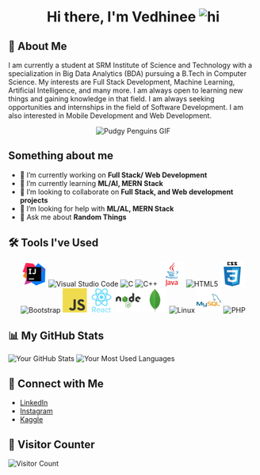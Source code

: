 <h1 align="center">Hi there, I'm Vedhinee <img src="https://user-images.githubusercontent.com/1303154/88677602-1635ba80-d120-11ea-84d8-d263ba5fc3c0.gif" width="28px" alt="hi"></h1>


## 🚀 About Me
I am currently a student at SRM Institute of Science and Technology with a specialization in Big Data Analytics (BDA) pursuing a B.Tech in Computer Science. My interests are Full Stack Development, Machine Learning, Artificial Intelligence, and many more. I am always open to learning new things and gaining knowledge in that field. I am always seeking opportunities and internships in the field of Software Development. I am also interested in Mobile Development and Web Development.

<div align="center">
    <img src="https://media.giphy.com/media/2IudUHdI075HL02Pkk/giphy.gif" alt="Pudgy Penguins GIF" />
</div>


## Something about me
- 🔭 I’m currently working on <strong>Full Stack/ Web Development</strong>
- 🌱 I’m currently learning <strong>ML/AI, MERN Stack</strong>
- 👯 I’m looking to collaborate on <strong>Full Stack, and Web development projects</strong>
- 🤔 I’m looking for help with <strong>ML/AL, MERN Stack</strong>
- 💬 Ask me about <strong>Random Things</strong>


## 🛠️ Tools I've Used

<div align="center">
    <img src="https://raw.githubusercontent.com/devicons/devicon/master/icons/intellij/intellij-original.svg" alt="IntelliJ" width="50" height="50"/>
    <img src='https://camo.githubusercontent.com/f39f203ca1defeb47e3505ef9044d3303c038c60de7e67f6c229992602e59128/68747470733a2f2f63646e2e6a7364656c6976722e6e65742f67682f64657669636f6e732f64657669636f6e2f69636f6e732f7673636f64652f7673636f64652d6f726967696e616c2e737667' alt='Visual Studio Code' width='50' height='50'/>
    <img src="https://camo.githubusercontent.com/34a110ef06e3aeed9a1de60ce8099b45eedc5580e1f49cc490c1b28c896b264e/68747470733a2f2f63646e2e6a7364656c6976722e6e65742f67682f64657669636f6e732f64657669636f6e2f69636f6e732f632f632d6f726967696e616c2e737667" alt="C" width="50" height="50"/>
    <img src="https://camo.githubusercontent.com/cd7e24b6d077658f419aaa173b20cde5cadb5fe3ed659fb0848b95e4037a46b1/68747470733a2f2f63646e2e6a7364656c6976722e6e65742f67682f64657669636f6e732f64657669636f6e2f69636f6e732f63706c7573706c75732f63706c7573706c75732d6f726967696e616c2e737667" alt="C++" width="50" height="50"/>
    <img src="https://raw.githubusercontent.com/devicons/devicon/master/icons/java/java-original-wordmark.svg" alt="Java" width="50" height="50"/>
    <img src="https://camo.githubusercontent.com/6647554cf19482c32acc6a6a3b8bd68b845fafabd474595e7e92dead3075c3ea/68747470733a2f2f63646e2e6a7364656c6976722e6e65742f67682f64657669636f6e732f64657669636f6e2f69636f6e732f68746d6c352f68746d6c352d6f726967696e616c2e737667" alt="HTML5" width="50" height="50"/>
    <img src="https://raw.githubusercontent.com/devicons/devicon/master/icons/css3/css3-original-wordmark.svg" alt="CSS3" width="50" height="50"/>
    <img src='https://camo.githubusercontent.com/b2ddff690e2f9a813be2162d704aace70a00e5014e52b500481acec796829734/68747470733a2f2f63646e2e6a7364656c6976722e6e65742f67682f64657669636f6e732f64657669636f6e406c61746573742f69636f6e732f626f6f7473747261702f626f6f7473747261702d6f726967696e616c2d776f72646d61726b2e737667' alt='Bootstrap' width='50' height='50'/>
    <img src='https://raw.githubusercontent.com/devicons/devicon/master/icons/javascript/javascript-original.svg' alt='JavaScript' width='50' height='50'/>
    <img src='https://raw.githubusercontent.com/devicons/devicon/master/icons/react/react-original-wordmark.svg' alt='React' width='50' height='50'/>
    <img src='https://raw.githubusercontent.com/devicons/devicon/master/icons/nodejs/nodejs-original-wordmark.svg' alt='Node.js' width='50' height='50'/>
    <img src="https://raw.githubusercontent.com/devicons/devicon/master/icons/mongodb/mongodb-original.svg" alt='MongoDb' width='50' height='50'/>
    <img src='https://camo.githubusercontent.com/f91287c9aac55623bc37ceb651ac35b7efb56e422019a3bb59328328a09edf9f/68747470733a2f2f63646e2e6a7364656c6976722e6e65742f67682f64657669636f6e732f64657669636f6e2f69636f6e732f6c696e75782f6c696e75782d6f726967696e616c2e737667' alt='Linux' width='50' height='50'/>
    <img src='https://raw.githubusercontent.com/devicons/devicon/master/icons/mysql/mysql-original-wordmark.svg' alt="SQL" width='50' height='50'/>
    <img src='https://camo.githubusercontent.com/92a977256f3f2b4ef99e6684c1d88f1ac0394ed909893e5e56cb3539a31f2590/68747470733a2f2f63646e2e6a7364656c6976722e6e65742f67682f64657669636f6e732f64657669636f6e2f69636f6e732f7068702f7068702d6f726967696e616c2e737667' alt="PHP" width='50' height='50'/>
</div>

## 📊 My GitHub Stats

![Your GitHub Stats](https://github-readme-stats.vercel.app/api?username=Vedhinee&show_icons=true&theme=radical)
![Your Most Used Languages](https://github-readme-stats.vercel.app/api/top-langs/?username=Vedhinee&layout=compact&theme=radical)


## 💼 Connect with Me
- [LinkedIn](www.linkedin.com/in/vedhineenm)
- [Instagram](https://www.instagram.com/vedhinee_/)
- [Kaggle](https://www.kaggle.com/vedhinee)

## 🌟 Visitor Counter
![Visitor Count](https://profile-counter.glitch.me/Vedhinee/count.svg)


